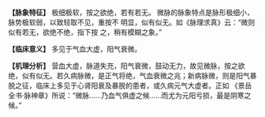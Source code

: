 **【脉象特征】**
极细极软，按之欲绝，若有若无。
微脉的脉象特点是脉形极细小，脉势极软弱，以致轻取不见，重按不
明显，似有似无。如《脉理求真》云：“微则似有若无，欲绝不绝，指下按
之，稍有模糊之象。”

**【临床意义】**
多见于气血大虚，阳气衰微。

**【机理分析】**
营血大虚，脉道失充，阳气衰微，鼓动无力，故见微脉，按之欲绝，似有似无。若久病脉微，是正气将绝，气血衰微之兆；新病脉微，则是阳气暴脱之征，临床上多见于心肾阳衰及暴脱的患者，或久病元气大虚者。正如 《景岳全书·脉神章》所说：“微脉……乃血气俱虚之候……而尤为元阳亏损，最是阴寒之候。”